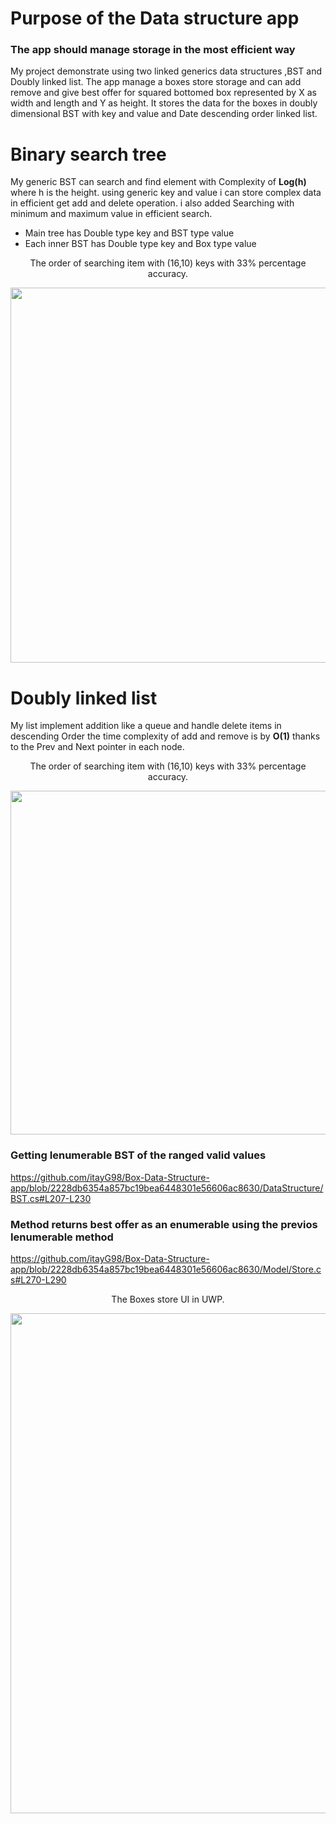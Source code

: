 # Purpose of the Data structure app

### The app should manage storage in the most efficient way

My project demonstrate using two linked generics data structures ,BST and Doubly linked list.
The app manage a boxes store storage and can add remove and give best offer for squared bottomed box represented by X as width and length and Y as height. It stores the data for the boxes in doubly dimensional BST with key and value and Date descending order linked list.



# Binary search tree

My generic BST can search and find element with Complexity of **Log(h)** where h is the height.
using generic key and value i can store complex data in efficient get add and delete operation.
i also added Searching with minimum and maximum value in efficient search.

- Main tree has Double type key and BST type value
- Each inner BST has Double type key and Box type value 


<p align="center" >The order of searching item with (16,10) keys with 33% percentage accuracy.</p>
<p align="center">
  <img height="600"  src="https://user-images.githubusercontent.com/91791115/184548132-d04d3aca-7af9-4d7b-acd4-abb91c40bb98.png">
</p>


# Doubly linked list

My list implement addition like a queue and handle delete items in descending Order
the time complexity of add and remove is by **O(1)** thanks to the Prev and Next pointer in each node.



<p align="center" >The order of searching item with (16,10) keys with 33% percentage accuracy.</p>
<p align="center">
  <img width="550" src="https://user-images.githubusercontent.com/91791115/184548141-5748bb70-eed1-4056-ba85-401b4e985234.png">
</p>




### Getting Ienumerable BST of the ranged valid values 
https://github.com/itayG98/Box-Data-Structure-app/blob/2228db6354a857bc19bea6448301e56606ac8630/DataStructure/BST.cs#L207-L230

### Method returns best offer as an enumerable using the previos Ienumerable method 
https://github.com/itayG98/Box-Data-Structure-app/blob/2228db6354a857bc19bea6448301e56606ac8630/Model/Store.cs#L270-L290


<p align="center" >The Boxes store UI in UWP.</p>
<p align="center">
  <img width="800" src="https://user-images.githubusercontent.com/91791115/184551719-1bff48f9-0651-478d-af54-97cf367ac4e4.png"
</p>

